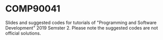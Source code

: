 # COMP90041
Slides and suggested codes for tutorials of "Programming and Software Development" 2019 Semster 2.
Please note the suggested codes are not official solutions. 
